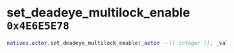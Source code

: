 # set_deadeye_multilock_enable `0x4E6E5E78`

```lua
natives.actor.set_deadeye_multilock_enable(_actor --[[ integer ]], _value --[[ boolean ]])
```